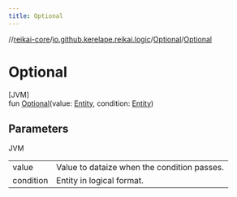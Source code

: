 ```yaml
---
title: Optional
---
```

//[reikai-core](../../../index.html)/[io.github.kerelape.reikai.logic](../index.html)/[Optional](index.html)/[Optional](-optional.html)



# Optional



[JVM]\
fun [Optional](-optional.html)(value: [Entity](../../io.github.kerelape.reikai/-entity/index.html), condition: [Entity](../../io.github.kerelape.reikai/-entity/index.html))



## Parameters


JVM

| | |
|---|---|
| value | Value to dataize when the condition passes. |
| condition | Entity in logical format. |




